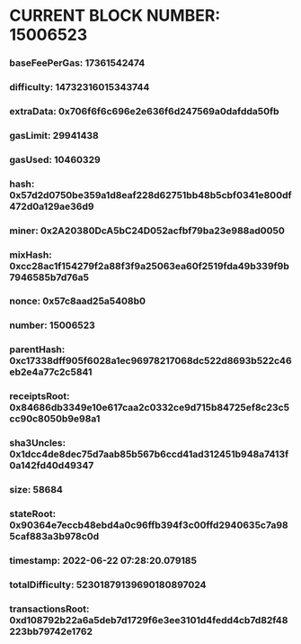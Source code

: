 # CURRENT BLOCK NUMBER: 15006523

### baseFeePerGas: 17361542474
### difficulty: 14732316015343744
### extraData: 0x706f6f6c696e2e636f6d247569a0dafdda50fb
### gasLimit: 29941438
### gasUsed: 10460329
### hash: 0x57d2d0750be359a1d8eaf228d62751bb48b5cbf0341e800df472d0a129ae36d9
### miner: 0x2A20380DcA5bC24D052acfbf79ba23e988ad0050
### mixHash: 0xcc28ac1f154279f2a88f3f9a25063ea60f2519fda49b339f9b7946585b7d76a5
### nonce: 0x57c8aad25a5408b0
### number: 15006523
### parentHash: 0xc17338dff905f6028a1ec96978217068dc522d8693b522c46eb2e4a77c2c5841
### receiptsRoot: 0x84686db3349e10e617caa2c0332ce9d715b84725ef8c23c5cc90c8050b9e98a1
### sha3Uncles: 0x1dcc4de8dec75d7aab85b567b6ccd41ad312451b948a7413f0a142fd40d49347
### size: 58684
### stateRoot: 0x90364e7eccb48ebd4a0c96ffb394f3c00ffd2940635c7a985caf883a3b978c0d
### timestamp: 2022-06-22 07:28:20.079185
### totalDifficulty: 52301879139690180897024
### transactionsRoot: 0xd108792b22a6a5deb7d1729f6e3ee3101d4fedd4cb7d82f48223bb79742e1762
